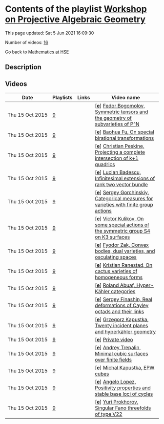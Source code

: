 # Contents of the playlist [Workshop on Projective Algebraic Geometry](https://www.youtube.com/playlist?list=PLq3E5oubNNoBMsMB-JIYAhvCZIzLlG5GY)

This page updated: Sat 5 Jun 2021 16:09:30

Number of videos: [16](#videos)

Go back to [Mathematics at HSE](../README.md)

## Description



## Videos

|Date|Playlists|Links|Video name|
|---|---|---|---|
| Thu&nbsp;15&nbsp;Oct&nbsp;2015 | [9](../playlists/9 "Workshop on Projective Algebraic Geometry") |  | [[**e**](https://studio.youtube.com/video/cCou8lAjPb8/edit "Edit")] [Fedor Bogomolov, Symmetric tensors and the geometry of subvarieties of P^N](https://www.youtube.com/watch?v=cCou8lAjPb8&list=PLq3E5oubNNoBMsMB-JIYAhvCZIzLlG5GY) |
| Thu&nbsp;15&nbsp;Oct&nbsp;2015 | [9](../playlists/9 "Workshop on Projective Algebraic Geometry") |  | [[**e**](https://studio.youtube.com/video/fyGFc-lvaaI/edit "Edit")] [Baohua Fu, On special birational transformations](https://www.youtube.com/watch?v=fyGFc-lvaaI&list=PLq3E5oubNNoBMsMB-JIYAhvCZIzLlG5GY) |
| Thu&nbsp;15&nbsp;Oct&nbsp;2015 | [9](../playlists/9 "Workshop on Projective Algebraic Geometry") |  | [[**e**](https://studio.youtube.com/video/SXm5GpuCrOU/edit "Edit")] [Christian Peskine, Projecting a complete intersection of k+1 quadrics](https://www.youtube.com/watch?v=SXm5GpuCrOU&list=PLq3E5oubNNoBMsMB-JIYAhvCZIzLlG5GY) |
| Thu&nbsp;15&nbsp;Oct&nbsp;2015 | [9](../playlists/9 "Workshop on Projective Algebraic Geometry") |  | [[**e**](https://studio.youtube.com/video/okikW_BpypY/edit "Edit")] [Lucian Badescu, Infinitesimal extensions of rank two vector bundle](https://www.youtube.com/watch?v=okikW_BpypY&list=PLq3E5oubNNoBMsMB-JIYAhvCZIzLlG5GY) |
| Thu&nbsp;15&nbsp;Oct&nbsp;2015 | [9](../playlists/9 "Workshop on Projective Algebraic Geometry") |  | [[**e**](https://studio.youtube.com/video/ax1uMC88a_0/edit "Edit")] [Sergey Gorchinskiy, Categorical measures for varieties with finite group actions](https://www.youtube.com/watch?v=ax1uMC88a_0&list=PLq3E5oubNNoBMsMB-JIYAhvCZIzLlG5GY) |
| Thu&nbsp;15&nbsp;Oct&nbsp;2015 | [9](../playlists/9 "Workshop on Projective Algebraic Geometry") |  | [[**e**](https://studio.youtube.com/video/DHp7_BzRg6c/edit "Edit")] [Victor Kulikov, On some special actions of the symmetric group S4 on K3 surfaces](https://www.youtube.com/watch?v=DHp7_BzRg6c&list=PLq3E5oubNNoBMsMB-JIYAhvCZIzLlG5GY) |
| Thu&nbsp;15&nbsp;Oct&nbsp;2015 | [9](../playlists/9 "Workshop on Projective Algebraic Geometry") |  | [[**e**](https://studio.youtube.com/video/we3S8t32M3k/edit "Edit")] [Fyodor Zak, Convex bodies, dual varieties, and osculating spaces](https://www.youtube.com/watch?v=we3S8t32M3k&list=PLq3E5oubNNoBMsMB-JIYAhvCZIzLlG5GY) |
| Thu&nbsp;15&nbsp;Oct&nbsp;2015 | [9](../playlists/9 "Workshop on Projective Algebraic Geometry") |  | [[**e**](https://studio.youtube.com/video/xzkl1r3XEUM/edit "Edit")] [Kristian Ranestad, On cactus varieties of homogeneous forms](https://www.youtube.com/watch?v=xzkl1r3XEUM&list=PLq3E5oubNNoBMsMB-JIYAhvCZIzLlG5GY) |
| Thu&nbsp;15&nbsp;Oct&nbsp;2015 | [9](../playlists/9 "Workshop on Projective Algebraic Geometry") |  | [[**e**](https://studio.youtube.com/video/5SNW0pewu1g/edit "Edit")] [Roland Abuaf, Hyper-Kähler categories](https://www.youtube.com/watch?v=5SNW0pewu1g&list=PLq3E5oubNNoBMsMB-JIYAhvCZIzLlG5GY) |
| Thu&nbsp;15&nbsp;Oct&nbsp;2015 | [9](../playlists/9 "Workshop on Projective Algebraic Geometry") |  | [[**e**](https://studio.youtube.com/video/wGKO2cCX9AM/edit "Edit")] [Sergey Finashin, Real deformations of Cayley octads and their links](https://www.youtube.com/watch?v=wGKO2cCX9AM&list=PLq3E5oubNNoBMsMB-JIYAhvCZIzLlG5GY) |
| Thu&nbsp;15&nbsp;Oct&nbsp;2015 | [9](../playlists/9 "Workshop on Projective Algebraic Geometry") |  | [[**e**](https://studio.youtube.com/video/xxf8zkfcBr4/edit "Edit")] [Grzegorz Kapustka, Twenty incident planes and hyperkähler geometry](https://www.youtube.com/watch?v=xxf8zkfcBr4&list=PLq3E5oubNNoBMsMB-JIYAhvCZIzLlG5GY) |
| Thu&nbsp;15&nbsp;Oct&nbsp;2015 | [9](../playlists/9 "Workshop on Projective Algebraic Geometry") |  | [[**e**](https://studio.youtube.com/video/1SbVnfJA1Ts/edit "Edit")] [Private video](https://www.youtube.com/watch?v=1SbVnfJA1Ts&list=PLq3E5oubNNoBMsMB-JIYAhvCZIzLlG5GY "This video is private.") |
| Thu&nbsp;15&nbsp;Oct&nbsp;2015 | [9](../playlists/9 "Workshop on Projective Algebraic Geometry") |  | [[**e**](https://studio.youtube.com/video/ZH7wnL-1kzU/edit "Edit")] [Andrey Trepalin, Minimal cubic surfaces over finite fields](https://www.youtube.com/watch?v=ZH7wnL-1kzU&list=PLq3E5oubNNoBMsMB-JIYAhvCZIzLlG5GY) |
| Thu&nbsp;15&nbsp;Oct&nbsp;2015 | [9](../playlists/9 "Workshop on Projective Algebraic Geometry") |  | [[**e**](https://studio.youtube.com/video/N_vQXTKf8ZQ/edit "Edit")] [Michal Kapustka, EPW cubes](https://www.youtube.com/watch?v=N_vQXTKf8ZQ&list=PLq3E5oubNNoBMsMB-JIYAhvCZIzLlG5GY) |
| Thu&nbsp;15&nbsp;Oct&nbsp;2015 | [9](../playlists/9 "Workshop on Projective Algebraic Geometry") |  | [[**e**](https://studio.youtube.com/video/AKCCCcOZs7M/edit "Edit")] [Angelo Lopez, Positivity properties and stable base loci of cycles](https://www.youtube.com/watch?v=AKCCCcOZs7M&list=PLq3E5oubNNoBMsMB-JIYAhvCZIzLlG5GY) |
| Thu&nbsp;15&nbsp;Oct&nbsp;2015 | [9](../playlists/9 "Workshop on Projective Algebraic Geometry") |  | [[**e**](https://studio.youtube.com/video/gxd8UBLQoj8/edit "Edit")] [Yuri Prokhorov, Singular Fano threefolds of type V22](https://www.youtube.com/watch?v=gxd8UBLQoj8&list=PLq3E5oubNNoBMsMB-JIYAhvCZIzLlG5GY) |

